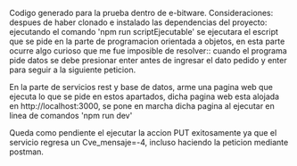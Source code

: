 Codigo generado para la prueba dentro de e-bitware.
Consideraciones:
despues de haber clonado e instalado las dependencias del proyecto:
 ejecutando el comando 'npm run scriptEjecutable' se ejecutara el escript que se pide en la parte de programacion orientada a objetos,
 en esta parte ocurre algo curioso que me fue imposible de resolver::
 cuando el programa pide datos se debe presionar enter antes de ingresar el dato pedido y enter para seguir a la siguiente peticion.

En la parte de servicios rest y base de datos, arme una pagina web que ejecuta lo que se pide en estos apartados,
dicha pagina web esta alojada en http://localhost:3000, se pone en marcha dicha pagina al ejecutar en linea de comandos 'npm run dev'

Queda como pendiente el ejecutar la accion PUT exitosamente ya que el servicio regresa un Cve_mensaje=-4, incluso haciendo la peticion mediante postman.